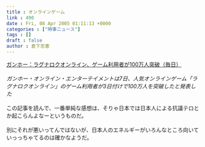 ```yaml
---
title : オンラインゲーム
link : 490
date : Fri, 08 Apr 2005 01:11:13 +0000
categories : ["時事ニュース"]
tags : []
draft : false
author : 倉下忠憲
---
```


<A HREF="http://www.mainichi-msn.co.jp/it/computing/news/20050407org00m300086000c.html" TARGET="_blank">ガンホー：ラグナロクオンライン、ゲーム利用者が100万人突破（毎日）</A><BR><BR><I>ガンホー・オンライン・エンターテイメントは7日、人気オンラインゲーム「ラグナロクオンライン」のゲーム利用者が3日付けで100万人を突破したと発表した</I><BR><BR>この記事を読んで、一番単純な感想は、そりゃ日本では日本人による抗議テロとか起こらんよなーというものだ。<BR><BR>別にそれが悪いってんではないが、日本人のエネルギーがいろんなところ向いていっっちゃてるのは確かなようだ。<br><br>
